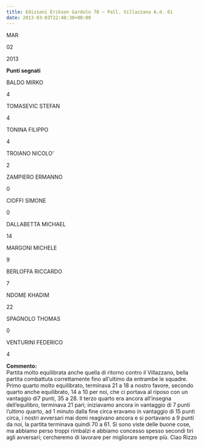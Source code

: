 ```yaml
---
title: Edizioni Erikson Gardolo 70 – Pall. Villazzano A.d. 61
date: 2013-03-03T22:48:30+00:00
---
```

MAR

02

2013

**Punti segnati**

BALDO MIRKO

4

TOMASEVIC STEFAN

4

TONINA FILIPPO

4

TROIANO NICOLO’

2

ZAMPIERO ERMANNO

0

CIOFFI SIMONE

0

DALLABETTA MICHAEL

14

MARGONI MICHELE

9

BERLOFFA RICCARDO

7

NDOME KHADIM

22

SPAGNOLO THOMAS

0

VENTURINI FEDERICO

4

**Commento:**  
Partita molto equilibrata anche quella di ritorno contro il Villazzano, bella partita combattuta correttamente fino all’ultimo da entrambe le squadre. Primo quarto molto equilibrato, terminava 21 a 18 a nostro favore, secondo quarto anche equilibrato, 14 a 10 per noi, che ci portava al riposo con un vantaggio di7 punti, 35 a 28. Il terzo quarto era ancora all’insegna dell’equilibro, terminava 21 pari; iniziavamo ancora in vantaggio di 7 punti l’ultimo quarto, ad 1 minuto dalla fine circa eravamo in vantaggio di 15 punti circa, i nostri avversari mai domi reagivano ancora e si portavano a 9 punti da noi, la partita terminava quindi 70 a 61. Si sono viste delle buone cose, ma abbiamo perso troppi rimbalzi e abbiamo concesso spesso secondi tiri agli avversari; cercheremo di lavorare per migliorare sempre più. Ciao Rizzo